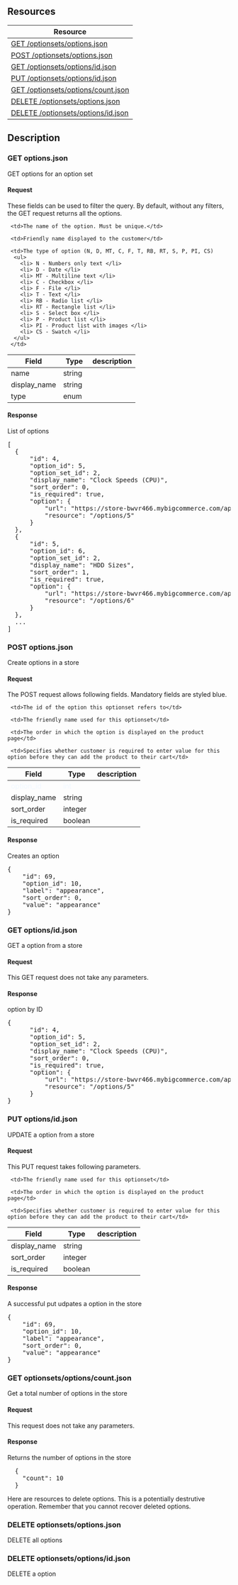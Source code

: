 ## Resources
<table class="table table-bordered ">
  <thead>
   <tr>
     <th>Resource</th>
   </tr>
 </thead>
 <tbody>
   <tr>
     <td><a href="#get-optionsetoptionsjson">GET  /optionsets/options.json</a></td>
     
   </tr>
   <tr>
     <td><a href="#post-optionsetoptionsjson">POST /optionsets/options.json </a></td>
     
   </tr>
   <tr>
     <td><a href="#get-optionsetoptionsidjson">GET /optionsets/options/id.json</a></td>
     
   </tr>
   <tr>
     <td><a href="#put-optionsetoptionsidjson">PUT /optionsets/options/id.json</a></td>
     
   </tr>
   <tr>
     <td><a href="#get-optionsetoptionscountjson">GET /optionsets/options/count.json</a></td>
     
   </tr>
   <tr>
     <td><a href="#delete-optionsetoptionsjson">DELETE /optionsets/options.json</a></td>
     
   </tr>
   <tr>
     <td><a href="#delete-optionsetoptionsidjson">DELETE /optionsets/options/id.json</a></td>
     
   </tr>
   
 </tbody>
</table>
   
## Description
### GET options.json
GET options for an option set

#### Request
These fields can be used to filter the query. By default, without any filters, the GET request returns all the options.

<table class="table table-bordered ">
  <thead>
   <tr>
     <th style="width: 100px;">Field</th>
     <th style="width: 50px;">Type</th>
     <th>description</th>
   </tr>
  </thead>
  <tbody>
   
   <tr>
     <td>name</td>
     <td>string</td>
     
     <td>The name of the option. Must be unique.</td>
   </tr>
   <tr>
     <td>display_name</td>
     <td>string</td>
     
     <td>Friendly name displayed to the customer</td>
   </tr>
   <tr>
     <td>type</td>
     <td>enum</td>
     
     <td>The type of option (N, D, MT, C, F, T, RB, RT, S, P, PI, CS)
      <ul>
        <li> N - Numbers only text </li>
        <li> D - Date </li>
        <li> MT - Multiline text </li>
        <li> C - Checkbox </li>
        <li> F - File </li>
        <li> T - Text </li>
        <li> RB - Radio list </li>
        <li> RT - Rectangle list </li>
        <li> S - Select box </li>
        <li> P - Product list </li>
        <li> PI - Product list with images </li>
        <li> CS - Swatch </li>
      </ul>
     </td>
   </tr>
   
  </tbody>
</table>

#### Response
List of options
<pre>
[
  {
      "id": 4,
      "option_id": 5,
      "option_set_id": 2,
      "display_name": "Clock Speeds (CPU)",
      "sort_order": 0,
      "is_required": true,
      "option": {
          "url": "https://store-bwvr466.mybigcommerce.com/api/v2/options/5.json",
          "resource": "/options/5"
      }
  },
  {
      "id": 5,
      "option_id": 6,
      "option_set_id": 2,
      "display_name": "HDD Sizes",
      "sort_order": 1,
      "is_required": true,
      "option": {
          "url": "https://store-bwvr466.mybigcommerce.com/api/v2/options/6.json",
          "resource": "/options/6"
      }
  },
  ...
]
</pre>

### POST options.json
Create options in a store

#### Request
The POST request allows following fields. Mandatory fields are styled blue.
<style type="text/css">
tr.mandatory {
  color: aliceblue;
}
</style>

<table class="table table-bordered ">
  <thead>
   <tr>
     <th style="width: 100px;">Field</th>
     <th style="width: 50px;">Type</th>
     <th>description</th>
   </tr>
  </thead>
  <tbody>
   
   <tr class="mandatory">
     <td>option_id</td>
     <td>int</td>
     
     <td>The id of the option this optionset refers to</td>
   </tr>
   
   <tr class="">
     <td>display_name</td>
     <td>string</td>
     
     <td>The friendly name used for this optionset</td>
   </tr>

   <tr class="">
     <td>sort_order</td>
     <td>integer</td>
     
     <td>The order in which the option is displayed on the product page</td>
   </tr>

   <tr class="">
     <td>is_required</td>
     <td>boolean</td>
     
     <td>Specifies whether customer is required to enter value for this option before they can add the product to their cart</td>
   </tr>
   
  </tbody>
</table>

#### Response
Creates an option
<pre>
{
    "id": 69,
    "option_id": 10,
    "label": "appearance",
    "sort_order": 0,
    "value": "appearance"
}
</pre>   

### GET options/id.json
GET a option from a store

#### Request
This GET request does not take any parameters.

#### Response
option by ID
<pre>
{
      "id": 4,
      "option_id": 5,
      "option_set_id": 2,
      "display_name": "Clock Speeds (CPU)",
      "sort_order": 0,
      "is_required": true,
      "option": {
          "url": "https://store-bwvr466.mybigcommerce.com/api/v2/options/5.json",
          "resource": "/options/5"
      }
}
</pre>    

### PUT options/id.json
UPDATE a option from a store

#### Request
This PUT request takes following parameters.
<table class="table table-bordered ">
  <thead>
   <tr>
     <th style="width: 100px;">Field</th>
     <th style="width: 50px;">Type</th>
     <th>description</th>
   </tr>
  </thead>
  <tbody>
   
   <tr class="">
     <td>display_name</td>
     <td>string</td>
     
     <td>The friendly name used for this optionset</td>
   </tr>

   <tr class="">
     <td>sort_order</td>
     <td>integer</td>
     
     <td>The order in which the option is displayed on the product page</td>
   </tr>

   <tr class="">
     <td>is_required</td>
     <td>boolean</td>
     
     <td>Specifies whether customer is required to enter value for this option before they can add the product to their cart</td>
   </tr>
   
  </tbody>
</table>

#### Response
A successful put udpates a option in the store 
<pre>
{
    "id": 69,
    "option_id": 10,
    "label": "appearance",
    "sort_order": 0,
    "value": "appearance"
}
</pre>
### GET optionsets/options/count.json
Get a total number of options in the store

#### Request
This request does not take any parameters.

#### Response
Returns the number of options in the store 
<pre>
  {
    "count": 10
  }
</pre>
Here are resources to delete options. This is a potentially destrutive operation. Remember that you cannot recover deleted options.

### DELETE optionsets/options.json
DELETE all options

### DELETE optionsets/options/id.json
DELETE a option
